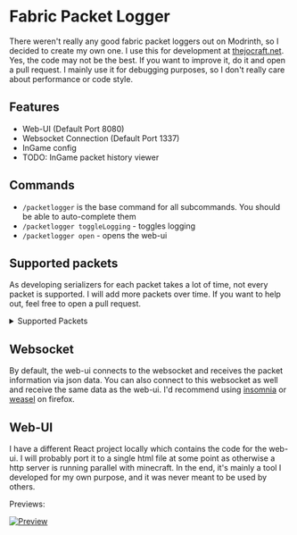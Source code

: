 # Fabric Packet Logger

There weren't really any good fabric packet loggers out on Modrinth, so I decided to create my own one. I use this for development at [thejocraft.net](thejocraft.net). Yes, the code may not be the best. If you want to improve it, do it and open a pull request. I mainly use it for debugging purposes, so I don't really care about performance or code style.

## Features

- Web-UI (Default Port 8080)
- Websocket Connection (Default Port 1337)
- InGame config
- TODO: InGame packet history viewer

## Commands

- ``/packetlogger`` is the base command for all subcommands. You should be able to auto-complete them
- ``/packetlogger toggleLogging`` - toggles logging
- ``/packetlogger open`` - opens the web-ui

## Supported packets

As developing serializers for each packet takes a lot of time, not every packet is supported. I will add more packets over time. If you want to help out, feel free to open a pull request.

<!-- console.log(a.map((data) => `<li><code>${data.value} (${data.label})</code></li>`).sort().join("\n")) -->

<details>
    <summary>Supported Packets</summary>
    <ul>
        <li><code>AdvancementUpdateS2CPacket (UpdateAdvancements)</code></li>
        <li><code>BlockUpdateS2CPacket (BlockUpdate)</code></li>
        <li><code>ChunkDataS2CPacket (ChunkDataAndLightUpdate)</code></li>
        <li><code>ChunkDeltaUpdateS2CPacket (UpdateSectionBlocks)</code></li>
        <li><code>ChunkLoadDistanceS2CPacket (SetRenderDistance)</code></li>
        <li><code>ChunkRenderDistanceCenterS2CPacket (SetCenterChunk)</code></li>
        <li><code>CustomPayloadS2CPacket (PluginMessage)</code></li>
        <li><code>DifficultyS2CPacket (ChangeDifficulty)</code></li>
        <li><code>EntitiesDestroyS2CPacket (RemoveEntities)</code></li>
        <li><code>EntityAttributesS2CPacket (UpdateAttributes)</code></li>
        <li><code>EntityDamageS2CPacket (DamageEvent)</code></li>
        <li><code>EntityEquipmentUpdateS2CPacket (SetEquipment)</code></li>
        <li><code>EntityPositionS2CPacket (TeleportEntity)</code></li>
        <li><code>EntitySetHeadYawS2CPacket (SetHeadRotation)</code></li>
        <li><code>EntitySpawnS2CPacket (SpawnEntity)</code></li>
        <li><code>EntityStatusS2CPacket (SetEntityMetadata)</code></li>
        <li><code>EntityTrackerUpdateS2CPacket (UpdateAttributes?)</code></li>
        <li><code>EntityVelocityUpdateS2CPacket (SetEntityVelocity)</code></li>
        <li><code>ExperienceBarUpdateS2CPacket (SetExperience)</code></li>
        <li><code>ExperienceOrbSpawnS2CPacket (SpawnExperienceOrb)</code></li>
        <li><code>FeaturesS2CPacket (FeatureFlags)</code></li>
        <li><code>GameJoinS2CPacket (LoginPlay)</code></li>
        <li><code>GameMessageS2CPacket (SystemChatMessage)</code></li>
        <li><code>HealthUpdateS2CPacket (SetHealth)</code></li>
        <li><code>InventoryS2CPacket (SetContainerContent)</code></li>
        <li><code>ItemPickupAnimationS2CPacket (PickupItem)</code></li>
        <li><code>KeepAliveS2CPacket (KeepAlive)</code></li>
        <li><code>LightUpdateS2CPacket (LightUpdate)</code></li>
        <li><code>LoginCompressionS2CPacket (SetCompression)</code></li>
        <li><code>LoginSuccessS2CPacket (LoginSuccess)</code></li>
        <li><code>MoveRelativeS2CPacket (UpdateEntityPosition)</code></li>
        <li><code>OpenScreenS2CPacket (OpenScreen)</code></li>
        <li><code>ParticleS2CPacket (Particle)</code></li>
        <li><code>PlaySoundS2CPacket (SoundEffect)</code></li>
        <li><code>PlayerAbilitiesS2CPacket (PlayerAbilities)</code></li>
        <li><code>PlayerActionResponseS2CPacket (PlayerActionResponse?)</code></li>
        <li><code>PlayerListS2CPacket (PlayerInfoUpdate)</code></li>
        <li><code>PlayerPositionLookS2CPacket (SynchronizePlayerPosition)</code></li>
        <li><code>PlayerSpawnPositionS2CPacket (SetDefaultSpawnPosition)</code></li>
        <li><code>QueryPongS2CPacket (PongPlay)</code></li>
        <li><code>QueryResponseS2CPacket (StatusResponse)</code></li>
        <li><code>RotateAndMoveRelativeS2CPacket (UpdateEntityPositionAndRotation)</code></li>
        <li><code>RotateS2CPacket (UpdateEntityRotation)</code></li>
        <li><code>ScreenSlotUpdateS2CPacket (SetContainerSlot)</code></li>
        <li><code>ServerMetadataS2CPacket (ServerData)</code></li>
        <li><code>SimulationDistanceS2CPacket (SetSimulationDistance)</code></li>
        <li><code>UnloadChunkS2CPacket (UnloadChunk)</code></li>
        <li><code>UpdateSelectedSlotS2CPacket (SetHeldItem)</code></li>
        <li><code>WorldBorderInitializeS2CPacket (InitializeWorldBorder)</code></li>
        <li><code>WorldTimeUpdateS2CPacket (UpdateTime)</code></li>
    </ul>
</details>

## Websocket

By default, the web-ui connects to the websocket and receives the packet information via json data. You can also connect to this websocket as well and receive the same data as the web-ui. I'd recommend using [insomnia](https://insomnia.rest/) or [weasel](https://addons.mozilla.org/de/firefox/addon/websocket-weasel/) on firefox.

## Web-UI

I have a different React project locally which contains the code for the web-ui. I will probably port it to a single html file at some point as otherwise a http server is running parallel with minecraft. In the end, it's mainly a tool I developed for my own purpose, and it was never meant to be used by others.

Previews:

[![Preview](https://cdn.discordapp.com/attachments/598256161212596235/1092402886710927370/image.png)](https://google.com/)
